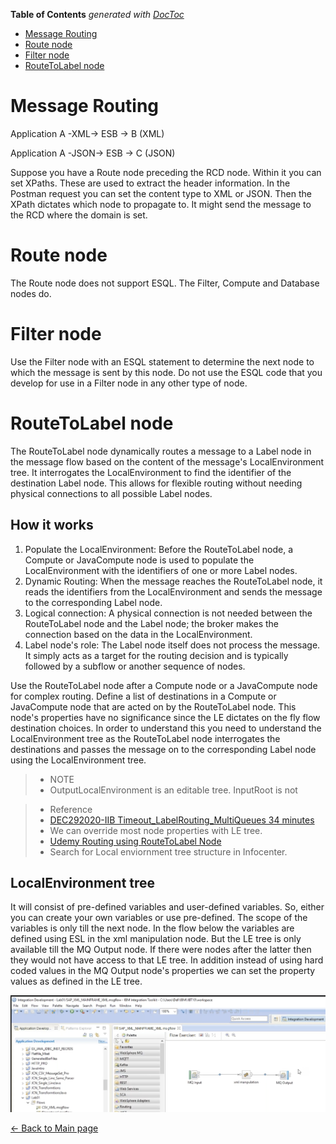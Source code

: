 <!-- START doctoc generated TOC please keep comment here to allow auto update -->
<!-- DON'T EDIT THIS SECTION, INSTEAD RE-RUN doctoc TO UPDATE -->
**Table of Contents**  *generated with [DocToc](https://github.com/thlorenz/doctoc)*

- [Message Routing](#message-routing)
- [Route node](#route-node)
- [Filter node](#filter-node)
- [RouteToLabel node](#routetolabel-node)

<!-- END doctoc generated TOC please keep comment here to allow auto update -->

# Message Routing

Application A -XML-> ESB -> B (XML)

Application A -JSON-> ESB -> C (JSON)

Suppose you have a Route node preceding the RCD node. Within it you can
set XPaths. These are used to extract the header information. In the
Postman request you can set the content type to XML or JSON. Then the
XPath dictates which node to propagate to. It might send the message to
the RCD where the domain is set.

# Route node

The Route node does not support ESQL. The Filter, Compute and Database nodes do.

# Filter node

Use the Filter node with an ESQL statement to determine the next node
to which the message is sent by this node. Do not use the ESQL code that
you develop for use in a Filter node in any other type of node.

# RouteToLabel node

The RouteToLabel node dynamically routes a message to a Label node in the message flow based on the content of the message's LocalEnvironment tree. It interrogates the LocalEnvironment to find the identifier of the destination Label node. This allows for flexible routing without needing physical connections to all possible Label nodes. 

## How it works
1. Populate the LocalEnvironment: Before the RouteToLabel node, a Compute or JavaCompute node is used to populate the LocalEnvironment with the identifiers of one or more Label nodes.
1. Dynamic Routing: When the message reaches the RouteToLabel node, it reads the identifiers from the LocalEnvironment and sends the message to the corresponding Label node.
1. Logical connection: A physical connection is not needed between the RouteToLabel node and the Label node; the broker makes the connection based on the data in the LocalEnvironment.
1. Label node's role: The Label node itself does not process the message. It simply acts as a target for the routing decision and is typically followed by a subflow or another sequence of nodes. 

Use the RouteToLabel node after a Compute node or a JavaCompute node for complex routing. Define a list of destinations in a Compute or JavaCompute node that are acted on by the RouteToLabel node. This node's properties have no significance since the LE dictates on the fly flow destination choices.
In order to understand this you need to understand the LocalEnvironment tree as the RouteToLabel node interrogates the destinations and passes the message on to the corresponding Label node using the LocalEnvironment tree.

>* NOTE
>* OutputLocalEnvironment is an editable tree. InputRoot is not

>* Reference
>* [DEC292020-IIB Timeout_LabelRouting_MultiQueues 34 minutes](https://drive.google.com/file/d/1sJ3i-KQYDRGw1UG38bU05uUMFCe6r-Pa/view?usp=share_link)
>* We can override most node properties with LE tree.
>* [Udemy Routing using RouteToLabel Node](https://www.udemy.com/course/ibm-integration-bus-with-practicals/learn/lecture/20708678#overview)
>* Search for Local enviornment tree structure in Infocenter.

## LocalEnvironment tree

It will consist of pre-defined variables and user-defined variables. So, either you can create your own variables or use pre-defined. The scope of the variables is only till the next node. In the flow below the variables are defined using ESL in the xml manipulation node. But the LE tree is only available till the MQ Output node. If there were nodes after the latter then they would not have access to that LE tree. In addition instead of using hard coded values in the MQ Output node's properties we can set the property values as defined in the LE tree.

![Scope LocalEnvronment tree](../images/scopeLocalEnvironment.png)

[← Back to Main page](../IIB_ACE.md)